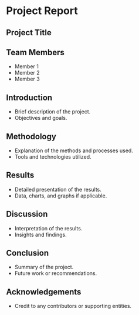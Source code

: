 # Project Report

## Project Title

## Team Members
- Member 1
- Member 2
- Member 3

## Introduction
- Brief description of the project.
- Objectives and goals.

## Methodology
- Explanation of the methods and processes used.
- Tools and technologies utilized.

## Results
- Detailed presentation of the results.
- Data, charts, and graphs if applicable.

## Discussion
- Interpretation of the results.
- Insights and findings.

## Conclusion
- Summary of the project.
- Future work or recommendations.

## Acknowledgements
- Credit to any contributors or supporting entities.
